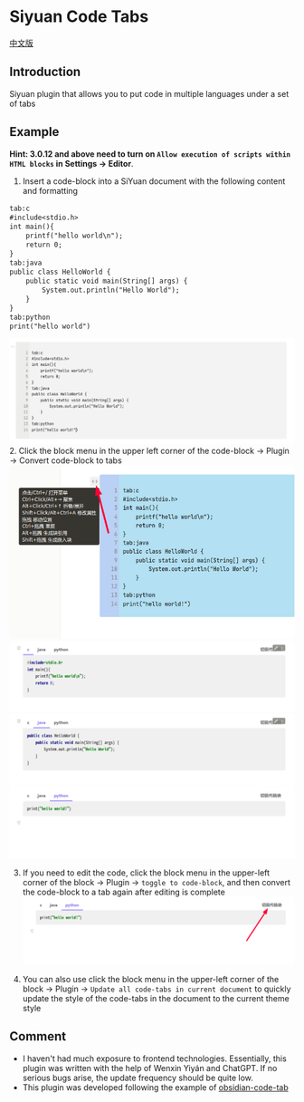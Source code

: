 
# Siyuan Code Tabs

[中文版](./README_zh_CN.md)
## Introduction
Siyuan plugin that allows you to put code in multiple languages under a set of tabs

## Example
**Hint: 3.0.12 and above need to turn on `Allow execution of scripts within HTML blocks` in Settings -> Editor**.
1. Insert a code-block into a SiYuan document with the following content and formatting
```
tab:c
#include<stdio.h>
int main(){
    printf("hello world\n");
    return 0;
}
tab:java
public class HelloWorld {
    public static void main(String[] args) {
        System.out.println("Hello World");
    }
}
tab:python
print("hello world")
```
![fig1](./asset/1.png)
2. Click the block menu in the upper left corner of the code-block -> Plugin -> Convert code-block to tabs
   ![fig2-1](./asset/2-1.png)
   ![fig2-2](./asset/2-2.png)
   ![fig2-3](./asset/2-3.png)
   ![fig2-4](./asset/2-4.png)

3. If you need to edit the code, click the block menu in the upper-left corner of the block -> Plugin -> `toggle to code-block`, and then convert the code-block to a tab again after editing is complete
   ![fig3](./asset/3.png)

4. You can also use click the block menu in the upper-left corner of the block -> Plugin -> `Update all code-tabs in current document` to quickly update the style of the code-tabs in the document to the current theme style

## Comment
- I haven't had much exposure to frontend technologies. Essentially, this plugin was written with the help of Wenxin Yiyán and ChatGPT. If no serious bugs arise, the update frequency should be quite low.
- This plugin was developed following the example of [obsidian-code-tab](https://github.com/lazyloong/obsidian-code-tab)